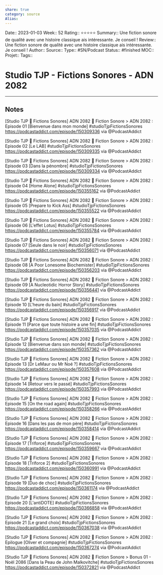 ```yaml
---
share: true 
category: source
Alias:
---
```

Date:: 2023-01-03
Week:: 52
Rating:: ⭐⭐⭐⭐⭐
Summary:: Une fiction sonore de qualité avec une histoire classique ais intéressante. Je conseil !
Review:: Une fiction sonore de qualité avec une histoire classique ais intéressante. Je conseil !
Author::
Source:: 
Type:: #SN/Podcast 
Status:: #finished 
MOC::
Projet:: 
Tags:: 

# Studio TJP - Fictions Sonores - ADN 2082


***

## Notes


[Studio TJP 💊 Fictions Sonores] ADN 2082 🧬 Fiction Sonore > ADN 2082 : Episode 01 [Bienvenue dans mon monde] #studioTjpFictionsSonores 
https://podcastaddict.com/episode/150309336 via @PodcastAddict

[Studio TJP 💊 Fictions Sonores] ADN 2082 🧬 Fiction Sonore > ADN 2082 : Episode 02 [Le LAB] #studioTjpFictionsSonores 
https://podcastaddict.com/episode/150309335 via @PodcastAddict

[Studio TJP 💊 Fictions Sonores] ADN 2082 🧬 Fiction Sonore > ADN 2082 : Episode 03 [Dans la pénombre] #studioTjpFictionsSonores 
https://podcastaddict.com/episode/150309334 via @PodcastAddict

[Studio TJP 💊 Fictions Sonores] ADN 2082 🧬 Fiction Sonore > ADN 2082 : Episode 04 [Home Alone] #studioTjpFictionsSonores 
https://podcastaddict.com/episode/150355162 via @PodcastAddict

[Studio TJP 💊 Fictions Sonores] ADN 2082 🧬 Fiction Sonore > ADN 2082 : Episode 05 [Prepare to Kick Ass] #studioTjpFictionsSonores 
https://podcastaddict.com/episode/150355522 via @PodcastAddict

[Studio TJP 💊 Fictions Sonores] ADN 2082 🧬 Fiction Sonore > ADN 2082 : Episode 06 [L'effet Lotus] #studioTjpFictionsSonores 
https://podcastaddict.com/episode/150355784 via @PodcastAddict

[Studio TJP 💊 Fictions Sonores] ADN 2082 🧬 Fiction Sonore > ADN 2082 : Episode 07 [Seule dans le noir] #studioTjpFictionsSonores 
https://podcastaddict.com/episode/150356071 via @PodcastAddict

[Studio TJP 💊 Fictions Sonores] ADN 2082 🧬 Fiction Sonore > ADN 2082 : Episode 08 [A Poor Lonesome Biochemister] #studioTjpFictionsSonores 
https://podcastaddict.com/episode/150356203 via @PodcastAddict

[Studio TJP 💊 Fictions Sonores] ADN 2082 🧬 Fiction Sonore > ADN 2082 : Episode 09 [A Nucleotidic Horror Story] #studioTjpFictionsSonores 
https://podcastaddict.com/episode/150356441 via @PodcastAddict

[Studio TJP 💊 Fictions Sonores] ADN 2082 🧬 Fiction Sonore > ADN 2082 : Episode 10 [L'heure du bain] #studioTjpFictionsSonores 
https://podcastaddict.com/episode/150356917 via @PodcastAddict


[Studio TJP 💊 Fictions Sonores] ADN 2082 🧬 Fiction Sonore > ADN 2082 : Episode 11 [Parce que toute histoire a une fin] #studioTjpFictionsSonores 
https://podcastaddict.com/episode/150357035 via @PodcastAddict

[Studio TJP 💊 Fictions Sonores] ADN 2082 🧬 Fiction Sonore > ADN 2082 : Episode 12 [Bienvenue dans son monde] #studioTjpFictionsSonores 
https://podcastaddict.com/episode/150357362 via @PodcastAddict

[Studio TJP 💊 Fictions Sonores] ADN 2082 🧬 Fiction Sonore > ADN 2082 : Episode 13 [Dr LeMaur ou Mr Noé ?] #studioTjpFictionsSonores 
https://podcastaddict.com/episode/150357608 via @PodcastAddict

[Studio TJP 💊 Fictions Sonores] ADN 2082 🧬 Fiction Sonore > ADN 2082 : Episode 14 [Retour vers le passé] #studioTjpFictionsSonores 
https://podcastaddict.com/episode/150357993 via @PodcastAddict

[Studio TJP 💊 Fictions Sonores] ADN 2082 🧬 Fiction Sonore > ADN 2082 : Episode 15 [On the road again] #studioTjpFictionsSonores 
https://podcastaddict.com/episode/150358266 via @PodcastAddict

[Studio TJP 💊 Fictions Sonores] ADN 2082 🧬 Fiction Sonore > ADN 2082 : Episode 16 [Dans les pas de mon père] #studioTjpFictionsSonores 
https://podcastaddict.com/episode/150358414 via @PodcastAddict

[Studio TJP 💊 Fictions Sonores] ADN 2082 🧬 Fiction Sonore > ADN 2082 : Episode 17 [Triforce] #studioTjpFictionsSonores 
https://podcastaddict.com/episode/150359667 via @PodcastAddict

[Studio TJP 💊 Fictions Sonores] ADN 2082 🧬 Fiction Sonore > ADN 2082 : Episode 18 [Triforce 2] #studioTjpFictionsSonores 
https://podcastaddict.com/episode/150360991 via @PodcastAddict

[Studio TJP 💊 Fictions Sonores] ADN 2082 🧬 Fiction Sonore > ADN 2082 : Episode 19 [Duo de choc] #studioTjpFictionsSonores 
https://podcastaddict.com/episode/150361174 via @PodcastAddict

[Studio TJP 💊 Fictions Sonores] ADN 2082 🧬 Fiction Sonore > ADN 2082 : Episode 20 [L'antiDOTE] #studioTjpFictionsSonores 
https://podcastaddict.com/episode/150366858 via @PodcastAddict

[Studio TJP 💊 Fictions Sonores] ADN 2082 🧬 Fiction Sonore > ADN 2082 : Episode 21 [Le grand choix] #studioTjpFictionsSonores 
https://podcastaddict.com/episode/150367038 via @PodcastAddict

[Studio TJP 💊 Fictions Sonores] ADN 2082 🧬 Fiction Sonore > ADN 2082 : Epilogue [Oliver et compagnie] #studioTjpFictionsSonores 
https://podcastaddict.com/episode/150367274 via @PodcastAddict

[Studio TJP 💊 Fictions Sonores] ADN 2082 🧬 Fiction Sonore > Bonus 01 - Noël 2086 [Dans la Peau de John Malkovitche] #studioTjpFictionsSonores 
https://podcastaddict.com/episode/150372821 via @PodcastAddict